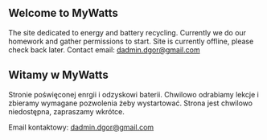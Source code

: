 ## Welcome to MyWatts

The site dedicated to energy and battery recycling.
Currently we do our homework and gather permissions to start.
Site is currently offline, please check back later.
Contact email: <dadmin.dgor@gmail.com>

## Witamy w MyWatts

Stronie poświęconej enrgii i odzyskowi baterii.
Chwilowo odrabiamy lekcje i zbieramy wymagane pozwolenia żeby wystartować.
Strona jest chwilowo niedostępna, zapraszamy wkrótce.

Email kontaktowy: <dadmin.dgor@gmail.com>
